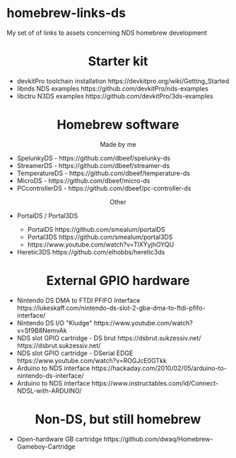 # homebrew-links-ds
My set of of links to assets concerning NDS homebrew development

<h1 align="center"> Starter kit </h1>

<ul>
  
  <li> devkitPro toolchain installation https://devkitpro.org/wiki/Getting_Started </li>
  <li> libnds NDS examples https://github.com/devkitPro/nds-examples</li>
  <li> libctru N3DS examples https://github.com/devkitPro/3ds-examples </li>
  
</ul>

<h1 align="center"> Homebrew software </h1>

<p align="center"> Made by me </p> 

<ul> 
  
  <li> SpelunkyDS - https://github.com/dbeef/spelunky-ds </li>
  <li> StreamerDS - https://github.com/dbeef/streamer-ds </li>
  <li> TemperatureDS - https://github.com/dbeef/temperature-ds </li>
  <li> MicroDS - https://github.com/dbeef/micro-ds </li>
  <li> PCcontrollerDS - https://github.com/dbeef/pc-controller-ds </li>
  
</ul>

<p align="center"> Other </p>

<ul>

  <li> PortalDS / Portal3DS </li>
  <ul>
    <li> PortalDS https://github.com/smealum/portalDS </li>
    <li> Portal3DS https://github.com/smealum/portal3DS </li>
    <li> https://www.youtube.com/watch?v=TlXYyjhOYQU </li>
  </ul>
  
  <li> Heretic3DS https://github.com/elhobbs/heretic3ds </li>

</ul>


<h1 align="center"> External GPIO hardware </h1>

<ul>
  
  <li> Nintendo DS DMA to FTDI PFIFO Interface https://lukeskaff.com/nintendo-ds-slot-2-gba-dma-to-ftdi-pfifo-interface/ </li>
  <li> Nintendo DS I/O "Kludge" https://www.youtube.com/watch?v=Sf9B8NemvAk </li>
  <li> NDS slot GPIO cartridge - DS brut https://dsbrut.sukzessiv.net/ https://dsbrut.sukzessiv.net/ </li>
  <li> NDS slot GPIO cartridge - DSerial EDGE  https://www.youtube.com/watch?v=ROGJcE0GTkk </li>
  <li> Arduino to NDS interface https://hackaday.com/2010/02/05/arduino-to-nintendo-ds-interface/ </li>
  <li> Arduino to NDS interface https://www.instructables.com/id/Connect-NDSL-with-ARDUINO/ </li>

</ul>

<h1 align="center"> Non-DS, but still homebrew </h1>

<ul>
  
  <li> Open-hardware GB cartridge https://github.com/dwaq/Homebrew-Gameboy-Cartridge</li>
  
</ul>

